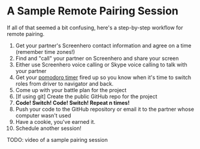 # A Sample Remote Pairing Session

If all of that seemed a bit confusing, here's a step-by-step workflow for remote pairing.

1. Get your partner's Screenhero contact information and agree on a time (remember time zones!)
1. Find and "call" your partner on Screenhero and share your screen
2. Either use Screenhero voice calling or Skype voice calling to talk with your partner
1. Get your [pomodoro timer](http://tomato-timer.com/) fired up so you know when it's time to switch roles from driver to navigator and back.
1. Come up with your battle plan for the project
1. [If using git] Create the public GitHub repo for the project
1. **Code! Switch! Code! Switch! Repeat n times!**
1. Push your code to the GitHub repository or email it to the partner whose computer wasn't used
2. Have a cookie, you've earned it.
1. Schedule another session!

TODO: video of a sample pairing session
